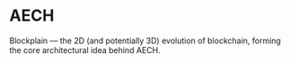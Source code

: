 # AECH
Blockplain — the 2D (and potentially 3D) evolution of blockchain, forming the core architectural idea behind AECH.
